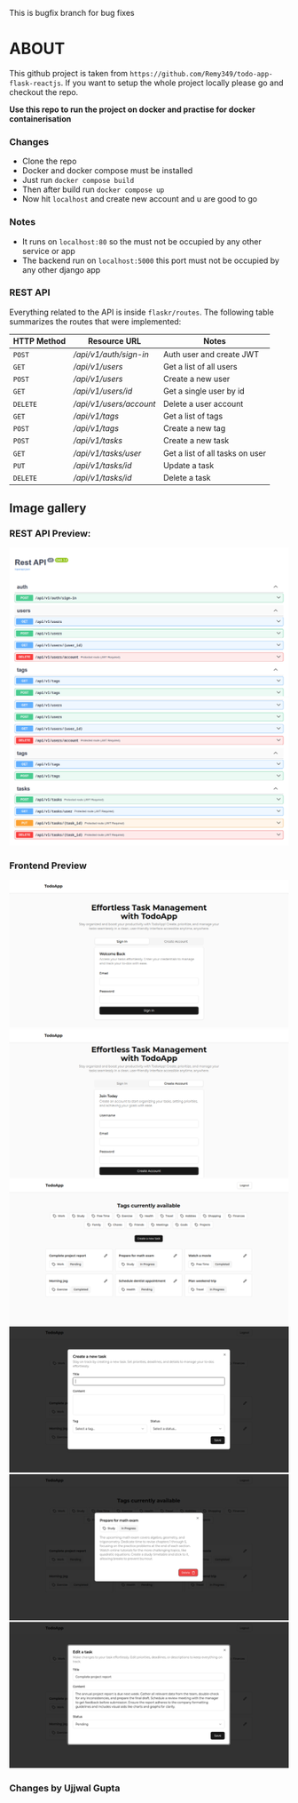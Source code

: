 This is bugfix branch for bug fixes

# ABOUT
This github project is taken from ```https://github.com/Remy349/todo-app-flask-reactjs```.
If you want to setup the whole project locally please go and checkout the repo.

<strong> Use this repo to run the project on docker and practise for docker containerisation </strong>

### Changes
- Clone the repo
- Docker and docker compose must be installed
- Just run ```docker compose build```
- Then after build run ```docker compose up```
- Now hit ```localhost``` and create new account and u are good to go

### Notes
- It runs on ```localhost:80``` so the must not be occupied by any other service or app
- The backend run on ```localhost:5000``` this port must not be occupied by any other django app


### REST API

Everything related to the API is inside `flaskr/routes`. The following table summarizes the routes that were implemented:

| HTTP Method | Resource URL            | Notes                                   |
| ----------- | ----------------------- | --------------------------------------- |
| `POST`      | */api/v1/auth/sign-in*  | Auth user and create JWT                |
| `GET`       | */api/v1/users*         | Get a list of all users                 |
| `POST`      | */api/v1/users*         | Create a new user                       |
| `GET`       | */api/v1/users/id*      | Get a single user by id                 |
| `DELETE`    | */api/v1/users/account* | Delete a user account                   |
| `GET`       | */api/v1/tags*          | Get a list of tags                      |
| `POST`      | */api/v1/tags*          | Create a new tag                        |
| `POST`      | */api/v1/tasks*         | Create a new task                       |
| `GET`       | */api/v1/tasks/user*    | Get a list of all tasks on user         |
| `PUT`       | */api/v1/tasks/id*      | Update a task                           |
| `DELETE`    | */api/v1/tasks/id*      | Delete a task                           |

## Image gallery

### REST API Preview:

![PREVIEW](./preview/preview1.png)
![PREVIEW](./preview/preview2.png)

### Frontend Preview

![PREVIEW](./preview/preview3.png)
![PREVIEW](./preview/preview4.png)
![PREVIEW](./preview/preview5.png)
![PREVIEW](./preview/preview6.png)
![PREVIEW](./preview/preview7.png)
![PREVIEW](./preview/preview8.png)

### Changes by Ujjwal Gupta

